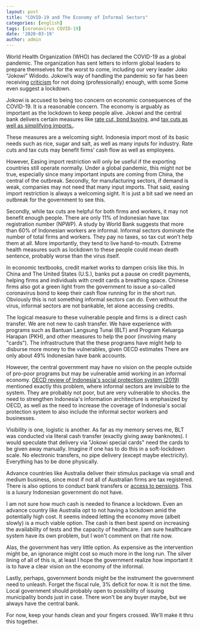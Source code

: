```yaml
---
layout: post
title: "COVID-19 and The Economy of Informal Sectors"
categories: [english]
tags: [coronavirus COVID-19]
date: '2020-03-19'
author: admin
---
```


World Health Organization (WHO) has declared the COVID-19 as a global pandemic. The organization has sent letters to inform global leaders to prepare themselves for the worst to come, including our very leader Joko “Jokowi” Widodo. Jokowi’s way of handling the pandemic so far has been receiving [criticism](https://www.thejakartapost.com/academia/2020/03/13/covid-19-communication-president-jokowi-you-need-professional-help.html) for not doing (professionally) enough, with some Some even suggest a lockdown.

Jokowi is accused to being too concern on economic consequences of the COVID-19. It is a reasonable concern. The economy is arguably as important as the lockdown to keep people alive. Jokowi and the central bank delivers certain measures like [rate cut, bond buying](https://ekonomi.bisnis.com/read/20200302/9/1207956/pemerintah-bi-dan-ojk-bergandeng-tangan-atasi-krisis-virus-corona), and [tax cuts as well as simplifying imports.](https://www.hukumonline.com/berita/baca/lt5e6bd744c6f55/ini-rangkaian-stimulus-ekonomi-kedua-untuk-menangani-dampak-virus-corona).

These measures are a welcoming sight. Indonesia import most of its basic needs such as rice, sugar and salt, as well as many inputs for industry. Rate cuts and tax cuts may benefit firms’ cash flow as well as employees.

However, Easing import restriction will only be useful if the exporting countries still operate normally. Under a global pandemic, this might not be true, especially since many important inputs are coming from China, the central of the outbreak. Secondly, for manufacturing sectors, if demand is weak, companies may not need that many input imports. That said, easing import restriction is always a welcoming sight. It is just a bit sad we need an outbreak for the government to see this.

Secondly, while tax cuts are helpful for both firms and workers, it may not benefit enough people. There are only 11% of Indonesian have tax registration number (NPWP). A study by World Bank suggests that more than 60% of Indonesian workers are informal. Informal sectors dominate the number of total firms and workers. They pay no taxes, so tax cut won’t help them at all. More importantly, they tend to live hand-to-mouth. Extreme health measures such as lockdown to these people could mean death sentence, probably worse than the virus itself.

In economic textbooks, credit market works to dampen crisis like this. In China and The United States (U.S.), banks put a pause on credit payments, helping firms and individuals with credit cards a breathing space. Chinese firms also got a green light from the government to issue a so-called coronavirus bond to keep their cash flow running for in the short run. Obviously this is not something informal sectors can do. Even without the virus, informal sectors are not bankable, let alone accessing credits.

The logical measure to these vulnerable people and firms is a direct cash transfer. We are not new to cash transfer. We have experience with programs such as Bantuan Langsung Tunai (BLT) and Program Keluarga Harapan (PKH), and other measures to help the poor (involving many "cards"). The infrastructure that the these programs have might help to disburse more money to the vulnerables, given OECD estimates There are only about 49% Indonesian have bank accounts.

However, the central government may have no vision on the people outside of pro-poor programs but may be vulnerable amid working in an informal economy. [OECD review of Indonesia's social protection system (2019)](https://www.oecd-ilibrary.org/sites/b180addf-en/index.html?itemId=/content/component/b180addf-en) mentioned exactly this problem, where informal sectors are invisible to the system. They are probably not poor, but are very vulnerable to shocks. the need to strengthen Indonesia's information architecture is emphasized by OECD, as well as the need to increase the coverage of Indonesia's social protection system to also include the informal sector workers and businesses.

Visibility is one, logistic is another. As far as my memory serves me, BLT was conducted via literal cash transfer (exactly giving away banknotes). I would speculate that delivery via "Jokowi special cards" need the cards to be given away manually. Imagine if one has to do this in a soft-lockdown scale. No electronic transfers, no pipe delivery (except maybe electricity). Everything has to be done physically.

Advance countries like Australia deliver their stimulus package via small and medium business, since most if not all of Australian firms are tax registered. There is also options to conduct bank transfers or [access to pensions](https://amp.theguardian.com/business/2020/mar/22/scott-morrison-to-announce-66bn-stimulus-including-income-support-for-workers). This is a luxury Indonesian government do not have.

I am not sure how much cash is needed to finance a lockdown. Even an advance country like Australia opt to not having a lockdown amid the potentially high cost. It seems indeed letting the economy move (albeit slowly) is a much viable option. The cash is then best spend on increasing the availability of tests and the capacity of healthcare. I am sure healthcare system have its own problem, but I won't comment on that rite now.

Alas, the government has very little option. As expensive as the intervention might be, an ignorance might cost so much more in the long run. The silver lining of all of this is, at least I hope the government realize how important it is to have a clear vision on the economy of the informal.

Lastly, perhaps, government bonds might be the instrument the government need to unleash. Forget the fiscal rule, 3% deficit for now. It is not the time. Local government should probably open to possibility of issuing municipality bonds just in case. There won't be any buyer maybe, but we always have the central bank.

For now, keep your hands clean and your fingers crossed. We'll make it thru this together.

